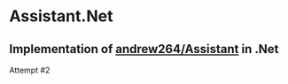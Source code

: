 # Assistant.Net

## Implementation of [andrew264/Assistant](https://github.com/andrew264/Assistant) in .Net

Attempt #2
